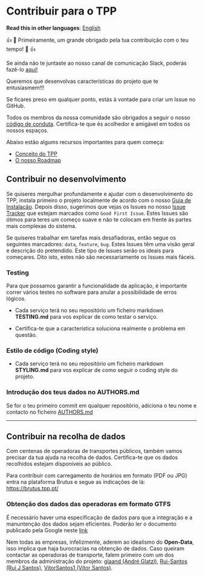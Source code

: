 # Contribuir para o TPP

**Read this in other languages**: [English](https://github.com/tpportugal/tpp/blob/master/CONTRIBUTING_EN.md)

:+1: :tada: Primeiramente, um grande obrigado pela tua contribuição com o teu tempo! :tada: :+1:

Se ainda não te juntaste ao nosso canal de comunicação Slack, poderás fazê-lo [aqui!](https://join.slack.com/t/tpportugal/shared_invite/enQtMzEwOTI3ODg0MDk2LTZmNjYxOWVmZTBkN2EwNWUzMGFhOGQ2MWM0YmQ4NGUxMTU1ZjcwMDQxMDljMzU0Njg0ODcwOGIyODUxMjIzNmI)

Queremos que desenvolvas características do projeto que te entusiasmem!!!

Se ficares preso em qualquer ponto, estás à vontade para criar um Issue no GitHub.

Todos os membros da nossa comunidade são obrigados a seguir o nosso [código de conduta](https://github.com/tpportugal/tpp/blob/master/CODE_OF_CONDUCT.md). Certifica-te que és acolhedor e amigável em todos os nossos espaços.

Abaixo estão algums recursos importantes para quem começa:

 - [Conceito do TPP](https://github.com/tpportugal/tpp/wiki/TPP---Conceito)
 - [O nosso Roadmap](https://github.com/tpportugal/tpp/wiki/Roadmap)

## Contribuir no desenvolvimento

Se quiseres mergulhar profundamente e ajudar com o desenvolvimento do TPP, instala primeiro o projeto localmente de acordo com o nosso [Guia de Instalação](https://github.com/tpportugal/tpp/blob/master/README.md). Depois disso, sugerimos que vejas os Issues no nosso [Issue Tracker](https://github.com/tpportugal/tpp/issues) que estejam marcados como `Good First Issue`. Estes Issues são ótimos para teres um começo suave e não te colocam em frente ás partes mais complexas do sistema.

Se quiseres trabalhar em tarefas mais desafiadoras, então segue os seguintes marcadores: `data`, `feature`, `bug`. Estes Issues têm uma visão geral e descrição do pretendido. Este tipo de Issues serão os ideais para começares. Dito isto, estes não são necessariamente os Issues mais fáceis.

### Testing

Para que possamos garantir a funcionalidade da aplicação, é importante correr vários testes no software para anular a possibilidade de erros lógicos.

* Cada serviço terá no seu repositório um ficheiro markdown **TESTING.md** para vos explicar de como testar o serviço.

* Certifica-te que a característica soluciona realmente o problema em questão.

### Estilo de código (Coding style)

* Cada serviço terá no seu repositório um ficheiro markdown **STYLING.md** para vos explicar de como seguir o coding style do projeto.

### Introdução dos teus dados no AUTHORS.md

Se for o teu primeiro commit em qualquer repositório, adiciona o teu nome e contacto no ficheiro [AUTHORS.md](https://github.com/tpportugal/tpp/blob/master/AUTHORS.md)

---

## Contribuir na recolha de dados

Com centenas de operadoras de transportes públicos, também vamos precisar da tua ajuda na recolha de dados. Certifica-te que os dados recolhidos estejam disponíveis ao público.

Para contribuir com carregamento de horários em formato (PDF ou JPG) entra na plataforma Brutus e segue as indicações de lá: https://brutus.tpp.pt/

### Obtenção dos dados das operadoras em formato GTFS

É necessário haver uma especificação de dados para que a integração e a manuntenção dos dados sejam eficientes. Poderão ler o documento publicado pela Google neste [link](https://developers.google.com/transit/gtfs/reference)

Nem todas as empresas, infelizmente, aderem ao idealismo do **Open-Data**, isso implica que haja burocracias na obtenção de dados. Caso queiram contactar as operadoras de transporte, falem primeiro com um dos membros da administração do projeto: [glaand (André Glatzl)](mailto:andre@tpp.pt), [Rui-Santos (Rui J Santos)](mailto:rui@tpp.pt), [VitorSantos1 (Vítor Santos)](mailto:vitor@tpp.pt).
